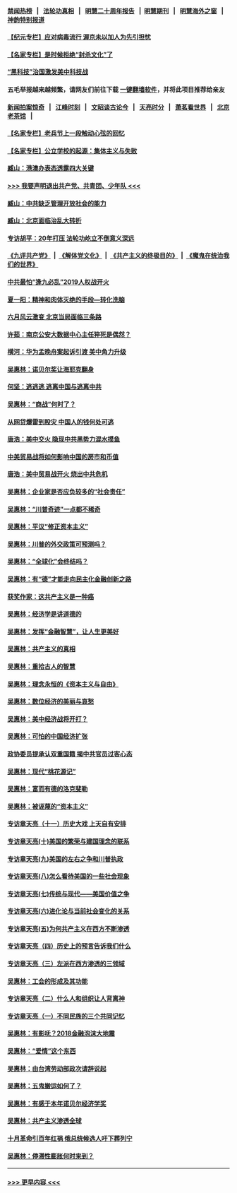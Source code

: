 #### [禁闻热榜](热点新闻.md?=0)  &nbsp;&nbsp;|&nbsp;&nbsp; [法轮功真相](https://github.com/gfw-breaker/truth/blob/master/README.md?=0) &nbsp;&nbsp;|&nbsp;&nbsp; [明慧二十周年报告](https://github.com/gfw-breaker/mh-reports/blob/master/README.md?=0) &nbsp;&nbsp;|&nbsp;&nbsp;[明慧期刊](https://github.com/gfw-breaker/mh-qikan) &nbsp;&nbsp;|&nbsp;&nbsp; [明慧海外之窗](https://github.com/gfw-breaker/mh-news/blob/master/README.md?=0) &nbsp;&nbsp;|&nbsp;&nbsp; [神韵特别报道](https://github.com/gfw-breaker/mh-news/blob/master/shenyun.md?=0)
#### [【纪元专栏】应对病毒流行 渥京未以加人为先引担忧](../pages/nsc423/n11875714.md?t=03090832) 
#### [【名家专栏】是时候拒绝“封杀文化”了](../pages/nsc423/n11814093.md?t=03090832) 
#### [“黑科技”治国激发美中科技战](../pages/nsc423/n11638056.md?t=03090832) 
#### 五毛举报越来越频繁，请网友们前往下载 [一键翻墙软件](https://github.com/gfw-breaker/ssr-accounts)，并将此项目推荐给亲友
#### [新闻拍案惊奇](https://github.com/gfw-breaker/banned-news/blob/master/pages/link4.md) &nbsp;&nbsp;|&nbsp;&nbsp; [江峰时刻](https://github.com/gfw-breaker/banned-news/blob/master/pages/link4.md) &nbsp;&nbsp;|&nbsp;&nbsp; [文昭谈古论今](https://github.com/gfw-breaker/banned-news/blob/master/pages/link4.md) &nbsp;&nbsp;|&nbsp;&nbsp; [天亮时分](https://github.com/gfw-breaker/banned-news/blob/master/pages/link4.md) &nbsp;&nbsp;|&nbsp;&nbsp; [萧茗看世界](https://github.com/gfw-breaker/banned-news/blob/master/pages/link4.md) &nbsp;&nbsp;|&nbsp;&nbsp; [北京老茶馆](https://github.com/gfw-breaker/banned-news/blob/master/pages/link4.md) &nbsp;&nbsp;|&nbsp;&nbsp; 
#### [【名家专栏】老兵节上一段触动心弦的回忆](../pages/nsc423/n11646016.md?t=03090832) 
#### [【名家专栏】公立学校的起源：集体主义与失败](../pages/nsc423/n11601833.md?t=03090832) 
#### [臧山：港澳办表态透露四大关键](../pages/nsc423/n11421628.md?t=03090832) 
#### [>>> 我要声明退出共产党、共青团、少年队 <<<](https://github.com/begood0513/goodnews/blob/master/quit/letter.md) 
#### [臧山：中共缺乏管理开放社会的能力](../pages/nsc423/n11407457.md?t=03090832) 
#### [臧山：北京面临治乱大转折](../pages/nsc423/n11406895.md?t=03090832) 
#### [专访胡平：20年打压 法轮功屹立不倒意义深远](../pages/nsc423/n11398800.md?t=03090832) 
#### [《九评共产党》](https://github.com/begood0513/9ping.md/blob/master/README.md) &nbsp;|&nbsp; [《解体党文化》](../../../../jtdwh.md/blob/master/README.md)  &nbsp;|&nbsp; [《共产主义的终极目的》](../../../../gczydzjmd.md/blob/master/README.md) &nbsp;|&nbsp; [《魔鬼在统治我们的世界》](../../../../mgztzwmdsj.md/blob/master/README.md) 
#### [中共最怕“逢九必乱”2019人权战开火](../pages/nsc423/n11385248.md?t=03090832) 
#### [夏一阳：精神和肉体灭绝的手段—转化洗脑](../pages/nsc423/n11368250.md?t=03090832) 
#### [六月风云激变 北京当局面临三条路](../pages/nsc423/n11313668.md?t=03090832) 
#### [许茹：南京公安大数据中心主任猝死是偶然？](../pages/nsc423/n11064744.md?t=03090832) 
#### [横河：华为孟晚舟案起诉引渡 美中角力升级](../pages/nsc423/n11027230.md?t=03090832) 
#### [吴惠林：诺贝尔奖让海耶克翻身](../pages/nsc423/n10890049.md?t=03090832) 
#### [何坚：逃逃逃 逃离中国与逃离中共](../pages/nsc423/n10592891.md?t=03090832) 
#### [吴惠林：“商战”何时了？](../pages/nsc423/n10573558.md?t=03090832) 
#### [从网贷爆雷到股灾 中国人的钱何处可逃](../pages/nsc423/n10572800.md?t=03090832) 
#### [唐浩：美中交火 隐现中共黑势力混水摸鱼](../pages/nsc423/n10544040.md?t=03090832) 
#### [中美贸易战将如何影响中国的房市和币值](../pages/nsc423/n10543697.md?t=03090832) 
#### [唐浩：美中贸易战开火 烧出中共危机](../pages/nsc423/n10540126.md?t=03090832) 
#### [吴惠林：企业家是否应负较多的“社会责任”](../pages/nsc423/n10535022.md?t=03090832) 
#### [吴惠林：“川普奇迹”一点都不稀奇](../pages/nsc423/n10512808.md?t=03090832) 
#### [吴惠林：平议“修正资本主义”](../pages/nsc423/n10495724.md?t=03090832) 
#### [吴惠林：川普的外交政策可预测吗？](../pages/nsc423/n10462387.md?t=03090832) 
#### [吴惠林：“全球化”会终结吗？](../pages/nsc423/n10452838.md?t=03090832) 
#### [吴惠林：有“德”才能走向民主化金融创新之路](../pages/nsc423/n10432292.md?t=03090832) 
#### [获奖作家：这共产主义是一种癌](../pages/nsc423/n10431541.md?t=03090832) 
#### [吴惠林：经济学是讲道德的](../pages/nsc423/n10398014.md?t=03090832) 
#### [吴惠林：发挥“金融智慧”，让人生更美好](../pages/nsc423/n10375019.md?t=03090832) 
#### [吴惠林：共产主义的真相](../pages/nsc423/n10351394.md?t=03090832) 
#### [吴惠林：重拾古人的智慧](../pages/nsc423/n10337691.md?t=03090832) 
#### [吴惠林：理念永恒的《资本主义与自由》](../pages/nsc423/n10316274.md?t=03090832) 
#### [吴惠林：数位经济的美丽与哀愁](../pages/nsc423/n10292946.md?t=03090832) 
#### [吴惠林：美中经济战将开打？](../pages/nsc423/n10258825.md?t=03090832) 
#### [吴惠林：可怕的中国经济扩张](../pages/nsc423/n10219147.md?t=03090832) 
#### [政协委员提承认双重国籍 揭中共官员过客心态](../pages/nsc423/n10208809.md?t=03090832) 
#### [吴惠林：现代“桃花源记”](../pages/nsc423/n10185234.md?t=03090832) 
#### [吴惠林：富而有德的洛克斐勒](../pages/nsc423/n10142264.md?t=03090832) 
#### [吴惠林：被诬蔑的“资本主义”](../pages/nsc423/n10124816.md?t=03090832) 
#### [专访章天亮（十一）历史大戏 上天自有安排](../pages/nsc423/n10094905.md?t=03090832) 
#### [专访章天亮(十)美国的繁荣与建国理念的联系](../pages/nsc423/n10094899.md?t=03090832) 
#### [专访章天亮(九)美国的左右之争和川普执政](../pages/nsc423/n10094889.md?t=03090832) 
#### [专访章天亮(八)怎么看待美国的一些社会现象](../pages/nsc423/n10094857.md?t=03090832) 
#### [专访章天亮(七)传统与现代——美国价值之争](../pages/nsc423/n10093140.md?t=03090832) 
#### [专访章天亮(六)进化论与当前社会变化的关系](../pages/nsc423/n10092036.md?t=03090832) 
#### [专访章天亮(五)为何共产主义在西方不断渗透](../pages/nsc423/n10083620.md?t=03090832) 
#### [专访章天亮（四）历史上的预言告诉我们什么](../pages/nsc423/n10083606.md?t=03090832) 
#### [专访章天亮（三）左派在西方渗透的三领域](../pages/nsc423/n10081115.md?t=03090832) 
#### [吴惠林：工会的形成及其功能](../pages/nsc423/n10080633.md?t=03090832) 
#### [专访章天亮（二）什么人和组织让人背离神](../pages/nsc423/n10076637.md?t=03090832) 
#### [专访章天亮（一）不同民族的三个共同记忆](../pages/nsc423/n10074188.md?t=03090832) 
#### [吴惠林：有影呒？2018金融泡沫大地震](../pages/nsc423/n10040534.md?t=03090832) 
#### [吴惠林：“爱情”这个东西](../pages/nsc423/n10019423.md?t=03090832) 
#### [吴惠林：由台湾劳动部政次请辞说起](../pages/nsc423/n9979679.md?t=03090832) 
#### [吴惠林：五鬼搬运如何了？](../pages/nsc423/n9925338.md?t=03090832) 
#### [吴惠林：有感于本年诺贝尔经济学奖](../pages/nsc423/n9871883.md?t=03090832) 
#### [吴惠林：共产主义渗透全球](../pages/nsc423/n9812748.md?t=03090832) 
#### [十月革命引百年红祸 俄总统候选人吁下葬列宁](../pages/nsc423/n9810182.md?t=03090832) 
#### [吴惠林：停滞性膨胀何时来到？](../pages/nsc423/n9764136.md?t=03090832) 

----
#### [ >>> 更早内容 <<< ](../indexes/nsc423-earlier.md)
